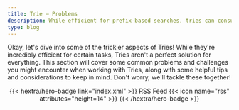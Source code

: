 ```yaml
---
title: Trie – Problems
description: While efficient for prefix-based searches, tries can consume significant memory, especially with large datasets or many long strings.
type: blog
---
```


Okay, let's dive into some of the trickier aspects of Tries!  While they're incredibly efficient for certain tasks, Tries aren't a perfect solution for everything.  This section will cover some common problems and challenges you might encounter when working with Tries, along with some helpful tips and considerations to keep in mind.  Don't worry, we'll tackle these together!

<div style="text-align: center; margin-top: 1em;">
{{< hextra/hero-badge link="index.xml" >}}
  <span>RSS Feed</span>
  {{< icon name="rss" attributes="height=14" >}}
{{< /hextra/hero-badge >}}
</div>
